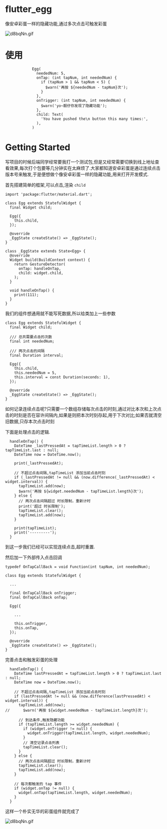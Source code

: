 # flutter_egg

像安卓彩蛋一样的隐藏功能,通过多次点击可触发彩蛋

![d8bqNn.gif](https://upload-images.jianshu.io/upload_images/13417663-35919da410b57b2a.gif?imageMogr2/auto-orient/strip)


# 使用
```
            Egg(
              neededNum: 5,
              onTap: (int tapNum, int neededNum) {
                if (tapNum > 1 && tapNum < 5) {
                  $warn('再按 ${neededNum - tapNum}次');
                }
              },
              onTrigger: (int tapNum, int neededNum) {
                $warn('yo~靓仔你发现了隐藏功能');
              },
              child: Text(
                'You have pushed the\n button this many times:',
              ),
            )
```


# Getting Started

写项目的时候后端同学经常要我打一个测试包,但是又经常需要切换到线上地址查看效果,每次打个包要等几分钟实在太麻烦了.大家都知道安卓彩蛋是通过连续点击版本号来触发,于是便想做个像安卓彩蛋一样的隐藏功能,用来打开开发模式.

首先搭建简单的框架,可以点击,渲染 `child`
```
import 'package:flutter/material.dart';

class Egg extends StatefulWidget {
  final Widget child;

  Egg({
    this.child,
  });

  @override
  _EggState createState() => _EggState();
}

class _EggState extends State<Egg> {
  @override
  Widget build(BuildContext context) {
    return GestureDetector(
      onTap: handleOnTap,
      child: widget.child,
    );
  }

  void handleOnTap() {
    print(111);
  }
}

```

我们的组件想通用就不能写死数据,所以给类加上一些参数
```
class Egg extends StatefulWidget {
  final Widget child;

  /// 总共需要点击的次数
  final int neededNum;

  /// 两次点击的间隔
  final Duration interval;

  Egg({
    this.child,
    this.neededNum = 5,
    this.interval = const Duration(seconds: 1),
  });

  @override
  _EggState createState() => _EggState();
}
```

如何记录连续点击呢?只需要一个数组存储每次点击的时刻,通过对比本次和上次点击的时刻是否在容许间隔内,如果是则把本次时刻存起,用于下次对比;如果否就清空旧数据,只存本次点击时刻

下面是处理点击的逻辑.
```
  handleOnTap() {
    DateTime _lastPressedAt = tapTimeList.length > 0 ? tapTimeList.last : null;
    DateTime now = DateTime.now();

    print(_lastPressedAt);

    // 不超过点击间隔,tapTimeList 添加当前点击时刻
    if (_lastPressedAt != null && (now.difference(_lastPressedAt) < widget.interval)) {
      tapTimeList.add(now);
      $warn('再按 ${widget.neededNum - tapTimeList.length}次');
    } else {
      // 两次点击间隔超过 时长限制，重新计时
      print('超过 时长限制');
      tapTimeList.clear();
      tapTimeList.add(now);
    }

    print(tapTimeList);
    print('---------');
  }
```

到这一步我们已经可以实现连续点击,超时重置.

然后加一下外部传入点击回调

```
typedef OnTapCallBack = void Function(int tapNum, int neededNum);

class Egg extends StatefulWidget {
  
  ...
  
  final OnTapCallBack onTrigger;
  final OnTapCallBack onTap;

  Egg({
  
    ...
  
    this.onTrigger,
    this.onTap,
  });

  @override
  _EggState createState() => _EggState();
}
```

完善点击和触发彩蛋的处理
```
  handleOnTap() {
    DateTime lastPressedAt = tapTimeList.length > 0 ? tapTimeList.last : null;
    DateTime now = DateTime.now();

    // 不超过点击间隔,tapTimeList 添加当前点击时刻
    if (lastPressedAt != null && (now.difference(lastPressedAt) < widget.interval)) {
      tapTimeList.add(now);
//      $warn('再按 ${widget.neededNum - tapTimeList.length}次');

      // 到达条件,触发隐藏功能
      if (tapTimeList.length >= widget.neededNum) {
        if (widget.onTrigger != null) {
          widget.onTrigger(tapTimeList.length, widget.neededNum);
        }
        // 清空记录点击列表
        tapTimeList.clear();
      }
    } else {
      // 两次点击间隔超过 时长限制，重新计时
      tapTimeList.clear();
      tapTimeList.add(now);
    }

    // 每次都触发的 tap 事件
    if (widget.onTap != null) {
      widget.onTap(tapTimeList.length, widget.neededNum);
    }
  }
```

这样一个朴实无华的彩蛋组件就完成了

![d8bqNn.gif](https://upload-images.jianshu.io/upload_images/13417663-35919da410b57b2a.gif?imageMogr2/auto-orient/strip)

